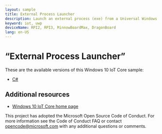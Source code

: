```yaml
---
layout: sample
title: External Process Launcher
description: Launch an external process (exe) from a Universal Windows Platform (UWP) app.
keyword: iot, uwp
deviceName: RPI2, RPI3, MinnowBoardMax, DragonBoard
lang: en-US
---
```

# “External Process Launcher”

These are the available versions of this Windows 10 IoT Core sample:

*	[C#](./CS/README.md)

## Additional resources
* [Windows 10 IoT Core home page](https://developer.microsoft.com/en-us/windows/iot/)

This project has adopted the Microsoft Open Source Code of Conduct. For more information see the Code of Conduct FAQ or contact <opencode@microsoft.com> with any additional questions or comments.
